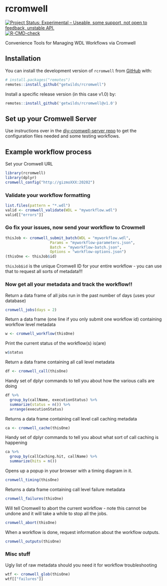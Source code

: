 <!-- README.md is generated from README.Rmd. Please edit that file -->
<!-- BEWARE: THIS CODE DOESN'T RUN - IT'S JUST PSEUDO CODE FOR NOW -->



# rcromwell

<!-- badges: start -->
[![Project Status: Experimental – Useable, some support, not open to feedback, unstable API.](https://getwilds.github.io/badges/badges/experimental.svg)](https://getwilds.github.io/badges/#experimental)
[![R-CMD-check](https://github.com/getwilds/rcromwell/actions/workflows/R-CMD-check.yaml/badge.svg?branch=dev)](https://github.com/getwilds/rcromwell/actions/workflows/R-CMD-check.yaml)
<!-- badges: end -->

Convenience Tools for Managing WDL Workflows via Cromwell

## Installation

You can install the development version of `rcromwell` from [GitHub](https://github.com/) with:

```r
# install.packages("remotes")
remotes::install_github("getwilds/rcromwell")
```

Install a specific release version (in this case v1.0) by:

```r
remotes::install_github('getwilds/rcromwell@v1.0')
```

## Set up your Cromwell Server

Use instructions over in the [diy-cromwell-server repo](https://github.com/FredHutch/diy-cromwell-server) to get the configuration files needed and some testing workflows.


## Example workflow process

Set your Cromwell URL

```r
library(rcromwell)
library(dplyr)
cromwell_config("http://gizmoXXX:20202")
```

### Validate your workflow formatting

```r
list.files(pattern = "*.wdl")
valid <- cromwell_validate(WDL = "myworkflow.wdl")
valid[["errors"]]
```

### Go fix your issues, now send your workflow to Crowmell

```r
thisJob <- cromwell_submit_batch(WDL = "myworkflow.wdl",
                    Params = "myworkflow-parameters.json",
                    Batch = "myworkflow-batch.json",
                    Options = "workflow-options.json")
(thisOne <- thisJob$id)
```

`thisJob$id` is the unique Cromwell ID for your entire workflow - you can use that to request all sorts of metadata!!!

### Now get all your metadata and track the workflow!!

Return a data frame of all jobs run in the past number of days (uses your database)

```r
cromwell_jobs(days = 2)
```

Return a data frame (one line if you only submit one workflow id) containing workflow level metadata

```r
w <- cromwell_workflow(thisOne)
```

Print the current status of the workflow(s) is(are)

```r
w$status
```

Return a data frame containing all call level metadata

```r
df <- cromwell_call(thisOne)
```

Handy set of dplyr commands to tell you about how the various calls are doing

```r
df %>%
  group_by(callName, executionStatus) %>%
  summarize(status = n()) %>%
  arrange(executionStatus)
```

Returns a data frame containing call level call caching  metadata

```r
ca <- cromwell_cache(thisOne)
```

Handy set of dplyr commands to tell you about what sort of call caching is happening

```r
ca %>%
  group_by(callCaching.hit, callName) %>%
  summarize(hits = n())
```

Opens up a popup in your browser with a timing diagram in it.

```r
cromwell_timing(thisOne)
```

Returns a data frame containing call level failure metadata

```r
cromwell_failures(thisOne)
```

Will tell Cromwell to abort the current workflow - note this cannot be undone and it will take a while to stop all the jobs.

```r
cromwell_abort(thisOne)
```

When a workflow is done, request information about the workflow outputs.

```r
cromwell_outputs(thisOne)
```

### Misc stuff

Ugly list of raw metadata should you need it for workflow troubleshooting

```r
wtf <- cromwell_glob(thisOne)
wtf[["failures"]]
```
